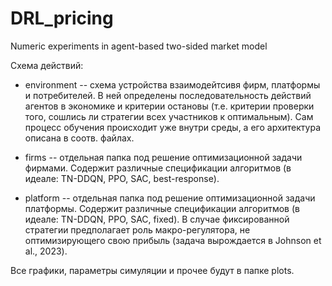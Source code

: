 # DRL_pricing
Numeric experiments in agent-based two-sided market model

Схема действий:

- environment -- схема устройства взаимодейтсивя фирм, платформы и потребителей. В ней определены последовательность действий агентов в экономике и критерии остановы
(т.е. критерии проверки того, сошлись ли стратегии всех участников к оптимальным). Сам процесс обучения происходит уже внутри среды, а его архитектура описана в соотв.
файлах.

- firms -- отдельная папка под решение оптимизационной задачи фирмами. Содержит различные спецификации алгоритмов (в идеале: TN-DDQN, PPO, SAC, best-response).

- platform -- отдельная папка под решение оптимизационной задачи платформы. Содержит различные спецификации алгоритмов (в идеале: TN-DDQN, PPO, SAC, fixed).
В случае фиксированной стратегии предполагает роль макро-регулятора, не оптимизирующего свою прибыль (задача вырождается в Johnson et al., 2023).

Все графики, параметры симуляции и прочее будут в папке plots.
